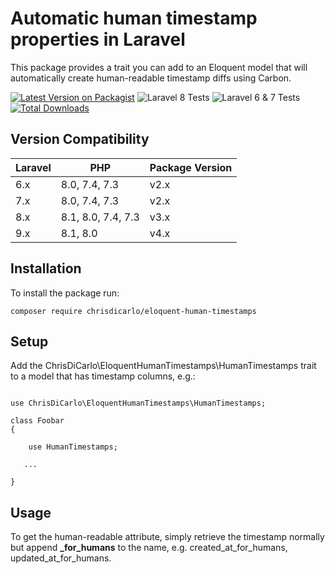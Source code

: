 # Automatic human timestamp properties in Laravel

This package provides a trait you can add to an Eloquent model that will automatically create human-readable timestamp diffs using Carbon.

[![Latest Version on Packagist](https://img.shields.io/packagist/v/chrisdicarlo/eloquent-human-timestamps.svg?style=flat-square)](https://packagist.org/packages/chrisdicarlo/eloquent-human-timestamps)
![Laravel 8 Tests](https://github.com/chrisdicarlo/eloquent-human-timestamps/actions/workflows/run-tests-L8.yml/badge.svg)
![Laravel 6 & 7 Tests](https://github.com/chrisdicarlo/eloquent-human-timestamps/actions/workflows/run-tests-L7.yml/badge.svg)
[![Total Downloads](https://img.shields.io/packagist/dt/chrisdicarlo/eloquent-human-timestamps.svg?style=flat-square)](https://packagist.org/packages/chrisdicarlo/eloquent-human-timestamps)

## Version Compatibility

| Laravel | PHP | Package Version |
| ------- | --- | --------------- |
| 6.x | 8.0, 7.4, 7.3 | v2.x |
| 7.x | 8.0, 7.4, 7.3 | v2.x |
| 8.x | 8.1, 8.0, 7.4, 7.3 | v3.x |
| 9.x | 8.1, 8.0 | v4.x |

## Installation

To install the package run:

```
composer require chrisdicarlo/eloquent-human-timestamps
```

## Setup

Add the ChrisDiCarlo\EloquentHumanTimestamps\HumanTimestamps trait to a model that has timestamp columns, e.g.:

```

use ChrisDiCarlo\EloquentHumanTimestamps\HumanTimestamps;

class Foobar
{

    use HumanTimestamps;

   ...

}
```

## Usage

To get the human-readable attribute, simply retrieve the timestamp normally but append **_for_humans** to the name, e.g. created_at_for_humans, updated_at_for_humans.
